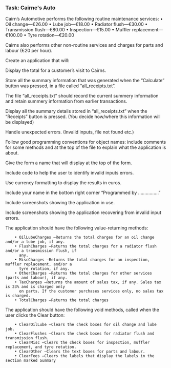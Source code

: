 ### Task: Cairne's Auto ###


Cairn’s Automotive performs the following routine maintenance services:
        • Oil change—€26.00
        • Lube job—€18.00
        • Radiator flush—€30.00
        • Transmission flush—€80.00
        • Inspection—€15.00
        • Muffler replacement—€100.00
        • Tyre rotation—€20.00

Cairns also performs other non-routine services and charges for parts and labour (€20 per hour).

Create an application that will:


 Display the total for a customer’s visit to Cairns.

 Store all the summary information that was generated when the “Calculate” button was
   pressed, in a file called “all_receipts.txt”.

 The file “all_receipts.txt” should record the current summery information and retain
   summery information from earlier transactions.

 Display all the summary details stored in “all_receipts.txt” when the “Receipts” button is
   pressed. (You decide how/where this information will be displayed)

 Handle unexpected errors. (Invalid inputs, file not found etc.) 

 Follow good programming conventions for object names: include comments for some
   methods and at the top of the file to explain what the application is about.

 Give the form a name that will display at the top of the form.

 Include code to help the user to identify invalid inputs errors.

 Use currency formatting to display the results in euros.

 Include your name in the bottom right corner “Programmed by …………….”

 Include screenshots showing the application in use.

 Include screenshots showing the application recovering from invalid input errors.

The application should have the following value-returning methods:

        • OilLubeCharges —Returns the total charges for an oil change and/or a lube job, if any.
        • FlushCharges —Returns the total charges for a radiator flush and/or a transmission flush, if
          any.
        • MiscCharges —Returns the total charges for an inspection, muffler replacement, and/or a
          tyre rotation, if any.
        • OtherCharges —Returns the total charges for other services (parts and labour), if any.
        • TaxCharges —Returns the amount of sales tax, if any. Sales tax is 23% and is charged only
          on parts. If the customer purchases services only, no sales tax is charged.
        • TotalCharges —Returns the total charges

The application should have the following void methods, called when the user clicks the Clear
button:

        • ClearOilLube —Clears the check boxes for oil change and lube job.
        • ClearFlushes —Clears the check boxes for radiator flush and transmission flush.
        • ClearMisc —Clears the check boxes for inspection, muffler replacement, and tyre rotation.
        • ClearOther —Clears the text boxes for parts and labour.
        • ClearFees —Clears the labels that display the labels in the section marked Summary
        